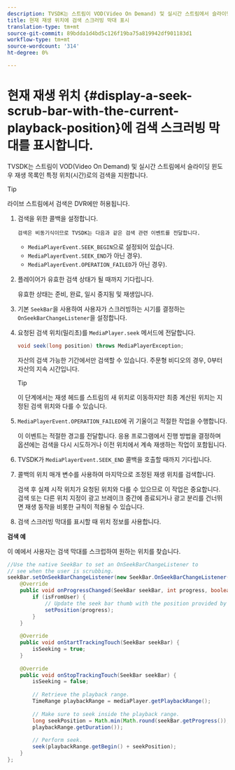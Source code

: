 ```yaml
---
description: TVSDK는 스트림이 VOD(Video On Demand) 및 실시간 스트림에서 슬라이딩 윈도우 재생 목록인 특정 위치(시간)로의 검색을 지원합니다.
title: 현재 재생 위치에 검색 스크러빙 막대 표시
translation-type: tm+mt
source-git-commit: 89bdda1d4bd5c126f19ba75a819942df901183d1
workflow-type: tm+mt
source-wordcount: '314'
ht-degree: 0%

---
```



# 현재 재생 위치 {#display-a-seek-scrub-bar-with-the-current-playback-position}에 검색 스크러빙 막대를 표시합니다.

TVSDK는 스트림이 VOD(Video On Demand) 및 실시간 스트림에서 슬라이딩 윈도우 재생 목록인 특정 위치(시간)로의 검색을 지원합니다.

>[!TIP]
>
>라이브 스트림에서 검색은 DVR에만 허용됩니다.

1. 검색을 위한 콜백을 설정합니다.

       검색은 비동기식이므로 TVSDK는 다음과 같은 검색 관련 이벤트를 전달합니다.
   
   * `MediaPlayerEvent.SEEK_BEGIN`으로 설정되어 있습니다.
   * `MediaPlayerEvent.SEEK_END`가 아닌 경우).
   * `MediaPlayerEvent.OPERATION_FAILED`가 아닌 경우).

1. 플레이어가 유효한 검색 상태가 될 때까지 기다립니다.

   유효한 상태는 준비, 완료, 일시 중지됨 및 재생입니다.
1. 기본 `SeekBar`을 사용하여 사용자가 스크러빙하는 시기를 결정하는 `OnSeekBarChangeListener`을 설정합니다.
1. 요청된 검색 위치(밀리초)를 `MediaPlayer.seek` 메서드에 전달합니다.

   ```java
   void seek(long position) throws MediaPlayerException;
   ```

   자산의 검색 가능한 기간에서만 검색할 수 있습니다. 주문형 비디오의 경우, 0부터 자산의 지속 시간입니다.

   >[!TIP]
   >
   >이 단계에서는 재생 헤드를 스트림의 새 위치로 이동하지만 최종 계산된 위치는 지정된 검색 위치와 다를 수 있습니다.

1. `MediaPlayerEvent.OPERATION_FAILED`에 귀 기울이고 적절한 작업을 수행합니다.

   이 이벤트는 적절한 경고를 전달합니다. 응용 프로그램에서 진행 방법을 결정하며 옵션에는 검색을 다시 시도하거나 이전 위치에서 계속 재생하는 작업이 포함됩니다.

1. TVSDK가 `MediaPlayerEvent.SEEK_END` 콜백을 호출할 때까지 기다립니다.
1. 콜백의 위치 매개 변수를 사용하여 마지막으로 조정된 재생 위치를 검색합니다.

   검색 후 실제 시작 위치가 요청된 위치와 다를 수 있으므로 이 작업은 중요합니다. 검색 또는 다른 위치 지정이 광고 브레이크 중간에 종료되거나 광고 분리를 건너뛰면 재생 동작을 비롯한 규칙이 적용될 수 있습니다.

1. 검색 스크러빙 막대를 표시할 때 위치 정보를 사용합니다.

<!--<a id="example_EEB73818260C43C8B5AE12BA68548AB7"></a>-->

**검색 예**

이 예에서 사용자는 검색 막대를 스크럽하여 원하는 위치를 찾습니다.

```java
//Use the native SeekBar to set an OnSeekBarChangeListener to 
// see when the user is scrubbing. 
seekBar.setOnSeekBarChangeListener(new SeekBar.OnSeekBarChangeListener() { 
    @Override 
    public void onProgressChanged(SeekBar seekBar, int progress, boolean isFromUser) { 
        if (isFromUser) { 
            // Update the seek bar thumb with the position provided by the user. 
            setPosition(progress); 
        } 
    } 
 
    @Override 
    public void onStartTrackingTouch(SeekBar seekBar) { 
        isSeeking = true; 
    } 
 
    @Override 
    public void onStopTrackingTouch(SeekBar seekBar) { 
        isSeeking = false; 
 
        // Retrieve the playback range. 
        TimeRange playbackRange = mediaPlayer.getPlaybackRange(); 
 
        // Make sure to seek inside the playback range. 
        long seekPosition = Math.min(Math.round(seekBar.getProgress()), 
        playbackRange.getDuration()); 
     
        // Perform seek. 
        seek(playbackRange.getBegin() + seekPosition); 
    } 
}; 
```

